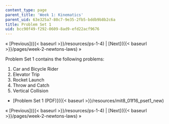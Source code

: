 ```yaml
---
content_type: page
parent_title: 'Week 1: Kinematics'
parent_uid: 63e325a7-80c7-9e35-2fb5-bddb9b8b2c6a
title: Problem Set 1
uid: bcc90f49-f292-0609-8ad9-efd22acf9676
---
```


« [Previous]({{< baseurl >}}/resources/ps-1-4) | [Next]({{< baseurl >}}/pages/week-2-newtons-laws) »

Problem Set 1 contains the following problems:

1.  Car and Bicycle Rider
2.  Elevator Trip
3.  Rocket Launch
4.  Throw and Catch
5.  Vertical Collision

*   [Problem Set 1 (PDF)]({{< baseurl >}}/resources/mit8_01f16_pset1_new)

« [Previous]({{< baseurl >}}/resources/ps-1-4) | [Next]({{< baseurl >}}/pages/week-2-newtons-laws) »